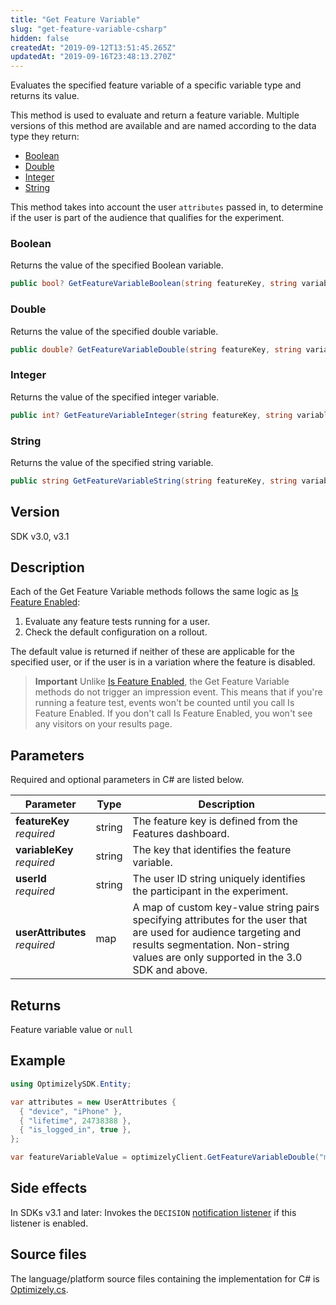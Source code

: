 ```yaml
---
title: "Get Feature Variable"
slug: "get-feature-variable-csharp"
hidden: false
createdAt: "2019-09-12T13:51:45.265Z"
updatedAt: "2019-09-16T23:48:13.270Z"
---
```


Evaluates the specified feature variable of a specific variable type and returns its value.

This method is used to evaluate and return a feature variable. Multiple versions of this method are available and are named according to the data type they return:
  * [Boolean](#section-boolean)
  * [Double](#section-double)
  * [Integer](#section-integer)
  * [String](#section-string)

This method takes into account the user `attributes` passed in, to determine if the user is part of the audience that qualifies for the experiment.

### Boolean

Returns the value of the specified Boolean variable.

```csharp
public bool? GetFeatureVariableBoolean(string featureKey, string variableKey, string userId, UserAttributes userAttributes = null)
```

### Double

Returns the value of the specified double variable.

```csharp
public double? GetFeatureVariableDouble(string featureKey, string variableKey, string userId, UserAttributes userAttributes = null)
```

### Integer

Returns the value of the specified integer variable.

```csharp
public int? GetFeatureVariableInteger(string featureKey, string variableKey, string userId, UserAttributes userAttributes = null)
```

### String

Returns the value of the specified string variable.

```csharp
public string GetFeatureVariableString(string featureKey, string variableKey, string userId, UserAttributes userAttributes = null)
```
## Version

SDK v3.0, v3.1

## Description

Each of the Get Feature Variable methods follows the same logic as [Is Feature Enabled](doc:is-feature-enabled-csharp):
1. Evaluate any feature tests running for a user.
2. Check the default configuration on a rollout.

The default value is returned if neither of these are applicable for the specified user, or if the user is in a variation where the feature is disabled.

> **Important**
> Unlike [Is Feature Enabled](doc:is-feature-enabled-csharp), the Get Feature Variable methods do not trigger an impression event. This means that if you're running a feature test, events won't be counted until you call Is Feature Enabled. If you don't call Is Feature Enabled, you won't see any visitors on your results page.

## Parameters

Required and optional parameters in C# are listed below.

| Parameter        | Type   | Description                                                                                              |
|------------------|--------|----------------------------------------------------------------------------------------------------------|
| **featureKey**<br>*required*       | string | The feature key is defined from the Features dashboard.                                                |
| **variableKey**<br>*required*      | string | The key that identifies the feature variable.                                                          |
| **userId**<br>*required*          | string | The user ID string uniquely identifies the participant in the experiment.                             |
| **userAttributes**<br>*required*  | map    | A map of custom key-value string pairs specifying attributes for the user that are used for audience targeting and results segmentation. Non-string values are only supported in the 3.0 SDK and above. |
## Returns

Feature variable value or `null`

## Example

```csharp
using OptimizelySDK.Entity;

var attributes = new UserAttributes {
  { "device", "iPhone" },
  { "lifetime", 24738388 },
  { "is_logged_in", true },
};

var featureVariableValue = optimizelyClient.GetFeatureVariableDouble("my_feature_key", "double_variable_key", "user_123", attributes);
```
## Side effects

In SDKs v3.1 and later: Invokes the `DECISION` [notification listener](doc:set-up-notification-listener-csharp) if this listener is enabled.

## Source files

The language/platform source files containing the implementation for C# is [Optimizely.cs](https://github.com/optimizely/csharp-sdk/blob/master/OptimizelySDK/Optimizely.cs).
